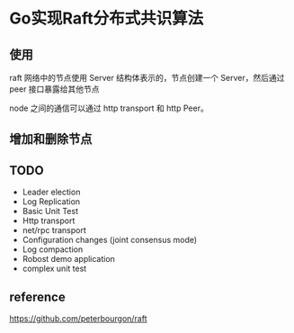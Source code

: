 # Go实现Raft分布式共识算法



## 使用

raft 网络中的节点使用 Server 结构体表示的，节点创建一个 Server，然后通过 peer 接口暴露给其他节点

node 之间的通信可以通过 http transport 和 http Peer。



## 增加和删除节点





## TODO

- Leader election
- Log Replication
- Basic Unit Test
- Http transport
- net/rpc transport
- Configuration changes (joint consensus mode)
- Log compaction
- Robost demo application
- complex unit test 



## reference

https://github.com/peterbourgon/raft